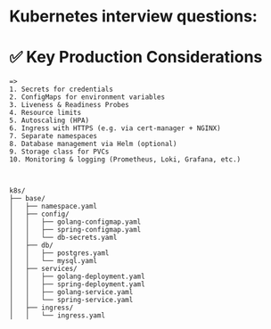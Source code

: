 # Kubernetes interview questions:
# ✅ Key Production Considerations
    =>
    1. Secrets for credentials
    2. ConfigMaps for environment variables
    3. Liveness & Readiness Probes
    4. Resource limits
    5. Autoscaling (HPA)
    6. Ingress with HTTPS (e.g. via cert-manager + NGINX)
    7. Separate namespaces
    8. Database management via Helm (optional)
    9. Storage class for PVCs
    10. Monitoring & logging (Prometheus, Loki, Grafana, etc.)



    k8s/
    ├── base/
    │   ├── namespace.yaml
    │   ├── config/
    │   │   ├── golang-configmap.yaml
    │   │   ├── spring-configmap.yaml
    │   │   └── db-secrets.yaml
    │   ├── db/
    │   │   ├── postgres.yaml
    │   │   └── mysql.yaml
    │   ├── services/
    │   │   ├── golang-deployment.yaml
    │   │   ├── spring-deployment.yaml
    │   │   ├── golang-service.yaml
    │   │   └── spring-service.yaml
    │   ├── ingress/
    │   │   └── ingress.yaml
